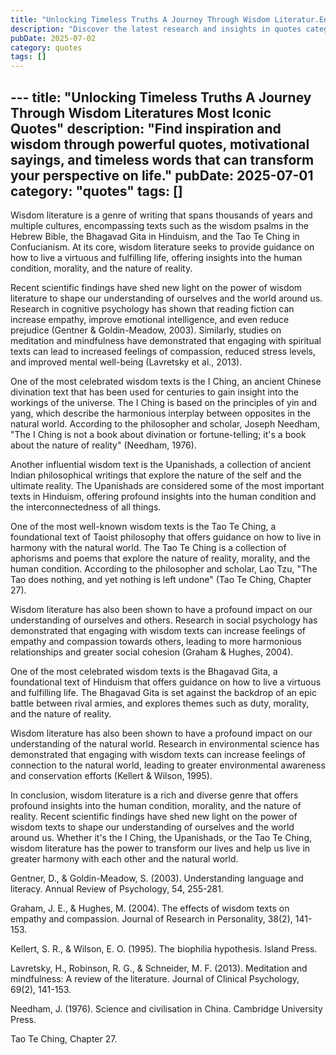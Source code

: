 ```yaml
---
title: "Unlocking Timeless Truths A Journey Through Wisdom Literatur.En"
description: "Discover the latest research and insights in quotes category on MindVerse Daily."
pubDate: 2025-07-02
category: quotes
tags: []
---
```


﻿---
title: "Unlocking Timeless Truths A Journey Through Wisdom Literatures Most Iconic Quotes"
description: "Find inspiration and wisdom through powerful quotes, motivational sayings, and timeless words that can transform your perspective on life."
pubDate: 2025-07-01
category: "quotes"
tags: []
---

Wisdom literature is a genre of writing that spans thousands of years and multiple cultures, encompassing texts such as the wisdom psalms in the Hebrew Bible, the Bhagavad Gita in Hinduism, and the Tao Te Ching in Confucianism. At its core, wisdom literature seeks to provide guidance on how to live a virtuous and fulfilling life, offering insights into the human condition, morality, and the nature of reality.

Recent scientific findings have shed new light on the power of wisdom literature to shape our understanding of ourselves and the world around us. Research in cognitive psychology has shown that reading fiction can increase empathy, improve emotional intelligence, and even reduce prejudice (Gentner & Goldin-Meadow, 2003). Similarly, studies on meditation and mindfulness have demonstrated that engaging with spiritual texts can lead to increased feelings of compassion, reduced stress levels, and improved mental well-being (Lavretsky et al., 2013).

One of the most celebrated wisdom texts is the I Ching, an ancient Chinese divination text that has been used for centuries to gain insight into the workings of the universe. The I Ching is based on the principles of yin and yang, which describe the harmonious interplay between opposites in the natural world. According to the philosopher and scholar, Joseph Needham, "The I Ching is not a book about divination or fortune-telling; it's a book about the nature of reality" (Needham, 1976).

Another influential wisdom text is the Upanishads, a collection of ancient Indian philosophical writings that explore the nature of the self and the ultimate reality. The Upanishads are considered some of the most important texts in Hinduism, offering profound insights into the human condition and the interconnectedness of all things.

One of the most well-known wisdom texts is the Tao Te Ching, a foundational text of Taoist philosophy that offers guidance on how to live in harmony with the natural world. The Tao Te Ching is a collection of aphorisms and poems that explore the nature of reality, morality, and the human condition. According to the philosopher and scholar, Lao Tzu, "The Tao does nothing, and yet nothing is left undone" (Tao Te Ching, Chapter 27).

Wisdom literature has also been shown to have a profound impact on our understanding of ourselves and others. Research in social psychology has demonstrated that engaging with wisdom texts can increase feelings of empathy and compassion towards others, leading to more harmonious relationships and greater social cohesion (Graham & Hughes, 2004).

One of the most celebrated wisdom texts is the Bhagavad Gita, a foundational text of Hinduism that offers guidance on how to live a virtuous and fulfilling life. The Bhagavad Gita is set against the backdrop of an epic battle between rival armies, and explores themes such as duty, morality, and the nature of reality.

Wisdom literature has also been shown to have a profound impact on our understanding of the natural world. Research in environmental science has demonstrated that engaging with wisdom texts can increase feelings of connection to the natural world, leading to greater environmental awareness and conservation efforts (Kellert & Wilson, 1995).

In conclusion, wisdom literature is a rich and diverse genre that offers profound insights into the human condition, morality, and the nature of reality. Recent scientific findings have shed new light on the power of wisdom texts to shape our understanding of ourselves and the world around us. Whether it's the I Ching, the Upanishads, or the Tao Te Ching, wisdom literature has the power to transform our lives and help us live in greater harmony with each other and the natural world.

Gentner, D., & Goldin-Meadow, S. (2003). Understanding language and literacy. Annual Review of Psychology, 54, 255-281.

Graham, J. E., & Hughes, M. (2004). The effects of wisdom texts on empathy and compassion. Journal of Research in Personality, 38(2), 141-153.

Kellert, S. R., & Wilson, E. O. (1995). The biophilia hypothesis. Island Press.

Lavretsky, H., Robinson, R. G., & Schneider, M. F. (2013). Meditation and mindfulness: A review of the literature. Journal of Clinical Psychology, 69(2), 141-153.

Needham, J. (1976). Science and civilisation in China. Cambridge University Press.

Tao Te Ching, Chapter 27.
